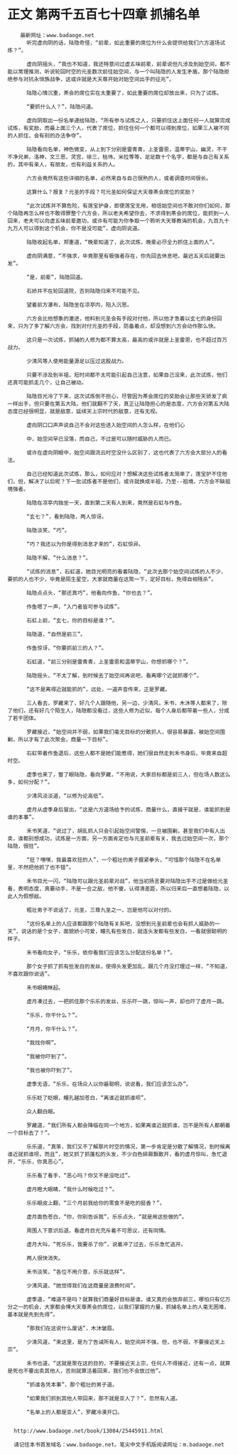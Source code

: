 # 正文 第两千五百七十四章 抓捕名单
        最新网址：www.badaoge.net
          听完虚向阴的话，陆隐奇怪，“前辈，如此重要的席位为什么会提供给我们六方道场试炼？”。
      
          虚向阴摇头，“我也不知道，我还特意问过虚五味前辈，前辈说但凡涉及到始空间，都不能以常理推测，听说轮回时空的元圣数次前往始空间，与一个叫陆隐的人发生矛盾，那个陆隐拒绝参与对抗永恒族战争，这或许就是大天尊开始对始空间出手的征兆”。
      
          陆隐心情沉重，茶会的席位实在太重要了，如此重要的席位却放出来，只为了试炼。
      
          “要抓什么人？”，陆隐问道。
      
          虚向阴取出一份名单递给陆隐，“所有参与试炼之人，只要抓住这上面任何一人就算完成试炼，有奖励，而最上面三个人，代表了席位，抓住任何一个都可以得到席位，如果三人被不同的人抓住，会有别的办法争夺”。
      
          陆隐看向名单，神色微变，从上到下分别是雷青青，上圣雷恩，温蒂宇山，幽灵，不干不净兄弟，洛神，文三思，灵宫，徐三，枯伟，米拉等等，足足数十个名字，都是与自己有关系的，其中有亲人，有朋友，也有利益关系的人。
      
          六方会竟然有这些详细的名单，必然来自与自己很熟的人，或者调查时间很长。
      
          这算什么？报复？元圣的手段？可元圣如何保证大天尊茶会席位的奖励？
      
          “此次试炼并不算危险，有莲宝护身，即便莲宝无用，相信始空间也不敢对你们如何，那个陆隐再怎么样也不敢得罪整个六方会，所以老夫希望你去，不求得到茶会的席位，能抓到一人回来，老夫可以向虚五味前辈邀功，或许有可能为你争取一个聆听大天尊教诲的机会，九百九十九万人可以得到这个机会，你不是没可能”，虚向阴说道。
      
          陆隐收起名单，郑重道，“晚辈知道了，此次试炼，晚辈必尽全力抓住上面的人”。
      
          虚向阴满意，“不强求，毕竟那里有极强者存在，你先回去休息吧，最迟五天后就要出发”。
      
          “是，前辈”，陆隐回道。
      
          石娇并不在轮回道院，否则陆隐归来不可能不见。
      
          望着前方瀑布，陆隐坐在凉亭内，陷入沉思。
      
          六方会比他想象的激进，他料到元圣会有手段对付他，所以他才急着以玄七的身份回来，只为了多了解六方会，找到对付元圣的手段，防备着点，却没想到六方会动作那么快。
      
          这只是一次试炼，抓捕的人修为都不算太高，最高的或许就是上圣雷恩，也不超过百万战力。
      
          少清风等人使用能量源足以压过这股战力。
      
          只要不涉及到半祖，短时间都不太可能引起自己注意，如果自己没来，此次试炼，他们还真可能抓走几个，让自己被动。
      
          陆隐目光冷了下来，这次试炼倒不担心，尽管因为茶会席位的奖励会让那些天骄发了疯一样出手，但只要在第五大陆，他们就翻不了天，真正让陆隐担心的是态度，六方会对第五大陆态度已经很明显，就是敌意，延续天上宗时代的敌意，还有无视。
      
          虚向阴口口声声说自己不会对这些进入始空间的人怎么样，在他们心
      
          中，始空间早已没落，而自己，不过是可以随时威胁的人而已。
      
          或许在虚向阴眼中，始空间跟流云时空没什么区别了，这也代表了六方会大部分人的看法。
      
          自己已经知道此次试炼，那么，如何应对？想解决这些试炼者太简单了，莲宝护不住他们，但，解决了以后呢？下一批试炼者不是他们，或许就换成半祖，乃至--祖境，六方会不缺祖境强者。
      
          陆隐在凉亭内独坐一天，直到第二天有人到来，竟然是石虹与作鱼。
      
          “玄七？”，看到陆隐，两人惊讶。
      
          陆隐淡笑，“巧”。
      
          “巧？我还以为你是得到消息才来的”，石虹惊异。
      
          陆隐不解，“什么消息？”。
      
          “试炼的消息”，石虹道，她目光明亮的看着陆隐，“此次去那个始空间试炼的人不少，要抓的人也不少，毕竟是陌生星空，大家就商量在这聚一下，定好目标，免得自相残杀”。
      
          陆隐点点头，“那还真巧”，他看向作鱼，“你也去？”。
      
          作鱼嗯了一声，“入门者皆可参与试炼”。
      
          石虹上前，“玄七，你的目标是谁？”。
      
          陆隐道，“自然是前三”。
      
          作鱼惊讶，“你要抓前三的人？”。
      
          石虹道，“前三分别是雷青青，上圣雷恩和温蒂宇山，你想抓哪个？”。
      
          陆隐摇头，“不太了解，到时候去了始空间再说吧，看离哪个近就抓哪个”。
      
          “这不是离得近就能抓的”，远处，一道声音传来，正是罗藏。
      
          三人看去，罗藏来了，好几个人跟随他，另一边，少清风，禾书，木沐等人都来了，除了他们，还有好几个陌生人，陆隐都没看过，这些人修为近似，每个人身后都带着一些人，分成了若干团体。
      
          罗藏接近，“始空间并不弱，如果我们毫无目标的分散抓人，很容易暴露，被始空间围剿，所以才有了此次聚会，商量一下目标”。
      
          石虹带着作鱼退后，这些人都不是她们能惹得，她们很自然走到禾书身后，毕竟来自超时空。
      
          虚季也来了，瞥了眼陆隐，看向罗藏，“不用说，大家目标都是前三人，但在场人数这么多，如何分配？”。
      
          少清风淡淡道，“以修为论高低”。
      
          虚月从虚季身后冒出，“这是六方道场给予的试炼，商量什么，直接干就是，谁能抓到是谁的本事”。
      
          禾书笑道，“说过了，胡乱抓人只会引起始空间警惕，一旦被围剿，甚至我们中有人出卖，谁都别想成功，试炼是一方面，另一方面肯定也与元圣前辈有关，我去过始空间一次，那个陆隐，很狂”。
      
          “狂？嘿嘿，我最喜欢狂的人”，一个粗壮的男子握紧拳头，“可惜那个陆隐不在名单里，不然把他抓了也不错”。
      
          禾书目光一闪，“陆隐可以跟元圣前辈对战”，他当初扬言要对陆隐出手不过是做给元圣看，表明态度，真要动手，不是一合之敌，他不傻，认得清差距，所以归来后一直想着陆隐，以此人为假想敌。
      
          粗壮男子不说话了，元圣，三尊九圣之一，岂是他可以对付的。
      
          “这份名单上的人应该都跟那个陆隐有关系吧，没想到元圣前辈也会有抓人威胁的一天”，说话的是个女子，面貌娇小可爱，瞳孔有些发白，就连头发都有些发白，一看就很聪明的样子。
      
          禾书看向女子，“乐乐，依你看我们应该怎么分配这份名单？”。
      
          那个女子抓了抓有些发白的发丝，使得头发更加乱，跟几个月没打理过一样，“不知道，不喜欢跟你说话”。
      
          禾书眼睛眯起。
      
          虚月凑过去，一把抓住那个乐乐的发丝，乐乐吓一跳，惊叫一声，却也吓了虚月一跳。
      
          “乐乐，你干什么？”。
      
          “月月，你干什么？”。
      
          “我找你啊”。
      
          “我被你吓到了”。
      
          “我也被你吓到了”。
      
          虚季无语，“乐乐，在场众人以你最聪明，说说看，我们应该怎么办”。
      
          乐乐眨了眨眼，瞳孔越加苍白，“离谁近就抓谁呗”。
      
          众人翻白眼。
      
          罗藏道，“我们所有人都会降临在同一个地方，如果离谁近就抓谁，岂不是所有人都朝着一个目标去了？”。
      
          乐乐道，“真笨，我们又不了解那片时空的情况，第一步肯定是分散了解情况，到时候离谁近就抓谁呗，而且”，她又抓了抓蓬松的头发，不少白色碎屑飘散开，看的虚月惊叫，急忙退开，“乐乐，你真恶心”。
      
          乐乐看了看手，“恶心吗？你又不是没吃过”。
      
          虚月瞪大眼睛，“我什么时候吃过？”。
      
          乐乐眼皮上翻，“三个月前我给你的零食不是吃的挺香？”。
      
          虚月面色苍白，“你，你别告诉我”，乐乐点头，“就是用这些做的”。
      
          周围人下意识后退，看虚月目光充斥着不可思议，还有同情。
      
          虚月大叫，“死乐乐，我要杀了你”，说着冲了过去，乐乐急忙逃开。
      
          两人很快消失。
      
          禾书淡笑，“各位不用介意，乐乐就这样”。
      
          少清风道，“她觉得我们在这商量是浪费时间”。
      
          虚季道，“难道不是吗？就算我们商量好目标是谁，谁又真的会放弃前三，哪怕只有亿万分之一的机会，大家都会博大天尊茶会的席位，以我们掌握的力量，抓捕名单上的人毫无困难，基本就是先到先得”。
      
          “那我们在这说什么废话”，木沐皱眉。
      
          少清风道，“来这里，是为了告诫所有人，始空间并不强，但，也不弱，不要接近天上宗”。
      
          禾书也道，“这就是聚在这的目的，不要接近天上宗，任何人不得接近，还有一点，就算是死也不要出卖其他人，否则就算活着回来，我们也不会放过他”。
      
          “抓谁各凭本事”，那个粗壮的男子道。
      
          “如果我们抓到其他人带回来，那不就是亚人了？”，忽然有人道。
      
          “名单上的人都是亚人”，罗藏冷漠开口。
      
      
      http://www.badaoge.net/book/13084/25445911.html
      
      请记住本书首发域名：www.badaoge.net。笔尖中文手机版阅读网址：m.badaoge.net